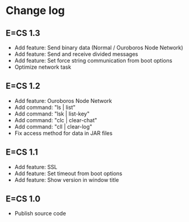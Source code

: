 # Change log

## E=CS 1.3

- Add feature: Send binary data (Normal / Ouroboros Node Network)
- Add feature: Send and receive divided messages
- Add feature: Set force string communication from boot options
- Optimize network task

## E=CS 1.2

- Add feature: Ouroboros Node Network
- Add command: "ls | list"
- Add command: "lsk | list-key"
- Add command: "clc | clear-chat"
- Add command: "cll | clear-log"
- Fix access method for data in JAR files

## E=CS 1.1

- Add feature: SSL
- Add feature: Set timeout from boot options
- Add feature: Show version in window title

## E=CS 1.0

- Publish source code
